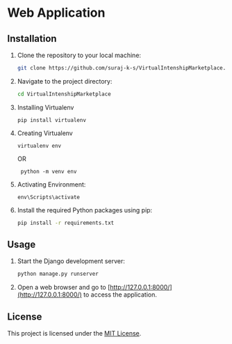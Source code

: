 # Web Application

## Installation

1. Clone the repository to your local machine:

    ```bash
    git clone https://github.com/suraj-k-s/VirtualIntenshipMarketplace.git
    ```

2. Navigate to the project directory:

    ```bash
    cd VirtualIntenshipMarketplace
    ```
    
3. Installing Virtualenv 
    
    ```
    pip install virtualenv
    ```
    
4. Creating Virtualenv
    ```
    virtualenv env
    ```

    OR

   ```
    python -m venv env
    ```
    
5. Activating Environment:
    ```
    env\Scripts\activate
    ```

6. Install the required Python packages using pip:

    ```bash
    pip install -r requirements.txt
    ```

## Usage

1. Start the Django development server:

    ```bash
    python manage.py runserver
    ```

2. Open a web browser and go to [http://127.0.0.1:8000/](http://127.0.0.1:8000/) to access the application.


## License

This project is licensed under the [MIT License](LICENSE).
